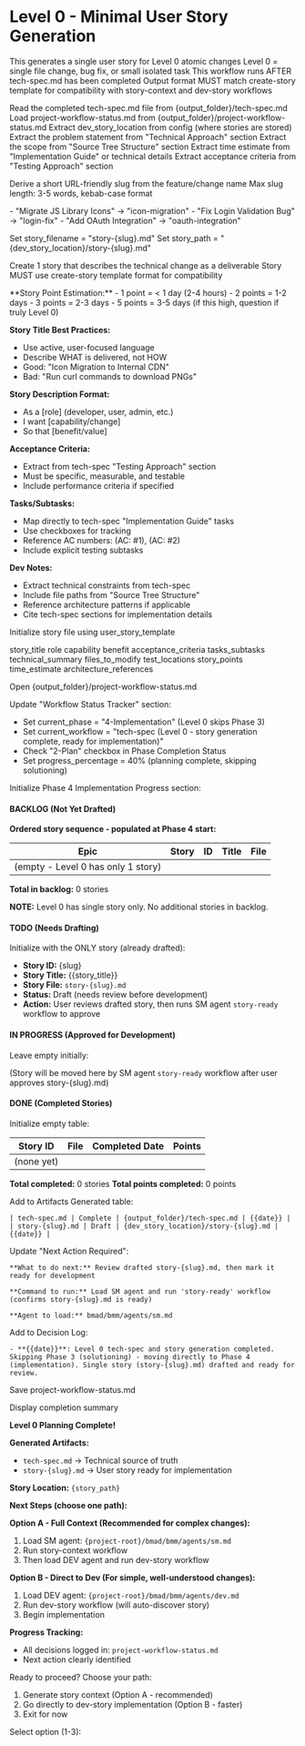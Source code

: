 # Level 0 - Minimal User Story Generation

<workflow>

<critical>This generates a single user story for Level 0 atomic changes</critical>
<critical>Level 0 = single file change, bug fix, or small isolated task</critical>
<critical>This workflow runs AFTER tech-spec.md has been completed</critical>
<critical>Output format MUST match create-story template for compatibility with story-context and dev-story workflows</critical>

<step n="1" goal="Load tech spec and extract the change">

<action>Read the completed tech-spec.md file from {output_folder}/tech-spec.md</action>
<action>Load project-workflow-status.md from {output_folder}/project-workflow-status.md</action>
<action>Extract dev_story_location from config (where stories are stored)</action>
<action>Extract the problem statement from "Technical Approach" section</action>
<action>Extract the scope from "Source Tree Structure" section</action>
<action>Extract time estimate from "Implementation Guide" or technical details</action>
<action>Extract acceptance criteria from "Testing Approach" section</action>

</step>

<step n="2" goal="Generate story slug and filename">

<action>Derive a short URL-friendly slug from the feature/change name</action>
<action>Max slug length: 3-5 words, kebab-case format</action>

<example>
- "Migrate JS Library Icons" → "icon-migration"
- "Fix Login Validation Bug" → "login-fix"
- "Add OAuth Integration" → "oauth-integration"
</example>

<action>Set story_filename = "story-{slug}.md"</action>
<action>Set story_path = "{dev_story_location}/story-{slug}.md"</action>

</step>

<step n="3" goal="Create user story in standard format">

<action>Create 1 story that describes the technical change as a deliverable</action>
<action>Story MUST use create-story template format for compatibility</action>

<guidelines>
**Story Point Estimation:**
- 1 point = < 1 day (2-4 hours)
- 2 points = 1-2 days
- 3 points = 2-3 days
- 5 points = 3-5 days (if this high, question if truly Level 0)

**Story Title Best Practices:**

- Use active, user-focused language
- Describe WHAT is delivered, not HOW
- Good: "Icon Migration to Internal CDN"
- Bad: "Run curl commands to download PNGs"

**Story Description Format:**

- As a [role] (developer, user, admin, etc.)
- I want [capability/change]
- So that [benefit/value]

**Acceptance Criteria:**

- Extract from tech-spec "Testing Approach" section
- Must be specific, measurable, and testable
- Include performance criteria if specified

**Tasks/Subtasks:**

- Map directly to tech-spec "Implementation Guide" tasks
- Use checkboxes for tracking
- Reference AC numbers: (AC: #1), (AC: #2)
- Include explicit testing subtasks

**Dev Notes:**

- Extract technical constraints from tech-spec
- Include file paths from "Source Tree Structure"
- Reference architecture patterns if applicable
- Cite tech-spec sections for implementation details
  </guidelines>

<action>Initialize story file using user_story_template</action>

<template-output file="{story_path}">story_title</template-output>
<template-output file="{story_path}">role</template-output>
<template-output file="{story_path}">capability</template-output>
<template-output file="{story_path}">benefit</template-output>
<template-output file="{story_path}">acceptance_criteria</template-output>
<template-output file="{story_path}">tasks_subtasks</template-output>
<template-output file="{story_path}">technical_summary</template-output>
<template-output file="{story_path}">files_to_modify</template-output>
<template-output file="{story_path}">test_locations</template-output>
<template-output file="{story_path}">story_points</template-output>
<template-output file="{story_path}">time_estimate</template-output>
<template-output file="{story_path}">architecture_references</template-output>

</step>

<step n="4" goal="Update project-workflow-status and initialize Phase 4">

<action>Open {output_folder}/project-workflow-status.md</action>

<action>Update "Workflow Status Tracker" section:</action>

- Set current_phase = "4-Implementation" (Level 0 skips Phase 3)
- Set current_workflow = "tech-spec (Level 0 - story generation complete, ready for implementation)"
- Check "2-Plan" checkbox in Phase Completion Status
- Set progress_percentage = 40% (planning complete, skipping solutioning)

<action>Initialize Phase 4 Implementation Progress section:</action>

#### BACKLOG (Not Yet Drafted)

**Ordered story sequence - populated at Phase 4 start:**

| Epic                               | Story | ID  | Title | File |
| ---------------------------------- | ----- | --- | ----- | ---- |
| (empty - Level 0 has only 1 story) |       |     |       |      |

**Total in backlog:** 0 stories

**NOTE:** Level 0 has single story only. No additional stories in backlog.

#### TODO (Needs Drafting)

Initialize with the ONLY story (already drafted):

- **Story ID:** {slug}
- **Story Title:** {{story_title}}
- **Story File:** `story-{slug}.md`
- **Status:** Draft (needs review before development)
- **Action:** User reviews drafted story, then runs SM agent `story-ready` workflow to approve

#### IN PROGRESS (Approved for Development)

Leave empty initially:

(Story will be moved here by SM agent `story-ready` workflow after user approves story-{slug}.md)

#### DONE (Completed Stories)

Initialize empty table:

| Story ID   | File | Completed Date | Points |
| ---------- | ---- | -------------- | ------ |
| (none yet) |      |                |        |

**Total completed:** 0 stories
**Total points completed:** 0 points

<action>Add to Artifacts Generated table:</action>

```
| tech-spec.md | Complete | {output_folder}/tech-spec.md | {{date}} |
| story-{slug}.md | Draft | {dev_story_location}/story-{slug}.md | {{date}} |
```

<action>Update "Next Action Required":</action>

```
**What to do next:** Review drafted story-{slug}.md, then mark it ready for development

**Command to run:** Load SM agent and run 'story-ready' workflow (confirms story-{slug}.md is ready)

**Agent to load:** bmad/bmm/agents/sm.md
```

<action>Add to Decision Log:</action>

```
- **{{date}}**: Level 0 tech-spec and story generation completed. Skipping Phase 3 (solutioning) - moving directly to Phase 4 (implementation). Single story (story-{slug}.md) drafted and ready for review.
```

<action>Save project-workflow-status.md</action>

</step>

<step n="5" goal="Provide user guidance for next steps">

<action>Display completion summary</action>

**Level 0 Planning Complete!**

**Generated Artifacts:**

- `tech-spec.md` → Technical source of truth
- `story-{slug}.md` → User story ready for implementation

**Story Location:** `{story_path}`

**Next Steps (choose one path):**

**Option A - Full Context (Recommended for complex changes):**

1. Load SM agent: `{project-root}/bmad/bmm/agents/sm.md`
2. Run story-context workflow
3. Then load DEV agent and run dev-story workflow

**Option B - Direct to Dev (For simple, well-understood changes):**

1. Load DEV agent: `{project-root}/bmad/bmm/agents/dev.md`
2. Run dev-story workflow (will auto-discover story)
3. Begin implementation

**Progress Tracking:**

- All decisions logged in: `project-workflow-status.md`
- Next action clearly identified

<ask>Ready to proceed? Choose your path:

1. Generate story context (Option A - recommended)
2. Go directly to dev-story implementation (Option B - faster)
3. Exit for now

Select option (1-3):</ask>

</step>

</workflow>
